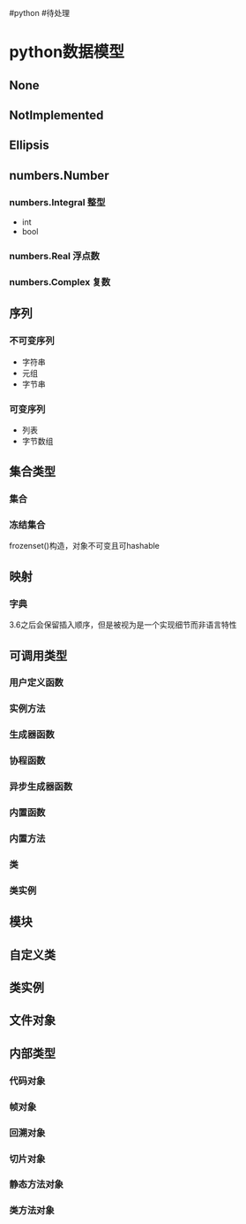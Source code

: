 #python
#待处理 

# python数据模型

## None

## NotImplemented

## Ellipsis

## numbers.Number

### numbers.Integral 整型

- int
- bool

### numbers.Real 浮点数

### numbers.Complex 复数

## 序列

### 不可变序列

- 字符串
- 元组
- 字节串

### 可变序列

- 列表
- 字节数组

## 集合类型

### 集合

### 冻结集合

frozenset()构造，对象不可变且可hashable

## 映射

### 字典

3.6之后会保留插入顺序，但是被视为是一个实现细节而非语言特性

## 可调用类型

### 用户定义函数

### 实例方法

### 生成器函数

### 协程函数

### 异步生成器函数

### 内置函数

### 内置方法

### 类

### 类实例

## 模块

## 自定义类

## 类实例

## 文件对象

## 内部类型

### 代码对象

### 帧对象

### 回溯对象

### 切片对象

### 静态方法对象

### 类方法对象

